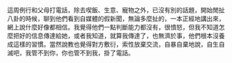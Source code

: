 這周例行和父母打電話，除去喫飯、生意、寵物之外，已沒有別的話題，開始閒扯八卦的時候，聊到他們看到自媒體的假新聞，無論多麼扯的，一本正經地講出來，網上說什麼好像都相信。我覺得他們一點判斷能力都沒有，很憤怒，但我不知道怎麼把好的信息傳達給她，或者我知道，就算我傳達了，也無濟於事，他們根本沒養成這樣的習慣。當然說教也覺得對方敷衍，索性放棄交流，自暴自棄地說，自生自滅吧，我管不到你，你也管不到我，掛了電話。